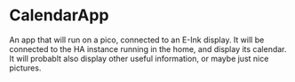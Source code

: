 # CalendarApp
An app that will run on a pico, connected to an E-Ink display. It will be connected to the HA instance running in the home, and display its calendar. It will probablt also display other useful information, or maybe just nice pictures.
